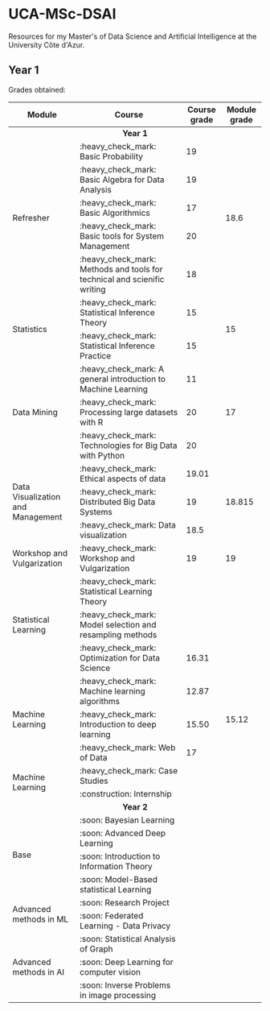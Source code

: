 # UCA-MSc-DSAI

Resources for my Master's of Data Science and Artificial Intelligence at the University Côte d'Azur.

## Year 1
Grades obtained:

<table>
  <thead>
    <!-- <th>Year</th> -->
    <th>Module</th>
    <th>Course</th>
    <th>Course grade</th>
    <th>Module grade</th>
    <!-- <th>Year grade</th> -->
  </thead>
  <tbody>
    <tr>
      <td colspan=4 align=center><strong>Year 1</strong></td>
    </tr>
    <tr>
      <!-- <td rowspan=22>Year 1</td> -->
      <td rowspan=5>Refresher</td>
      <td>:heavy_check_mark: Basic Probability</td>
      <td>19</td>
      <td rowspan=5>18.6</td>
      <!-- <td rowspan=22> </td> -->
    </tr>
    <tr>
      <td>:heavy_check_mark: Basic Algebra for Data Analysis</td>
      <td>19</td>
    </tr>
    <tr>
      <td>:heavy_check_mark: Basic Algorithmics</td>
      <td>17</td>
    </tr>
    <tr>
      <td>:heavy_check_mark: Basic tools for System Management </td>
      <td>20</td>
    </tr>
    <tr>
      <td>:heavy_check_mark: Methods and tools for technical and scienific writing </td>
      <td>18</td>
    </tr>
    <tr>
      <td rowspan=2>Statistics</td>
      <td>:heavy_check_mark: Statistical Inference Theory</td>
      <td>15</td>
      <td rowspan=2>15</td>
    </tr>
    <tr>
      <td>:heavy_check_mark: Statistical Inference Practice</td>
      <td>15</td>
    </tr>
    <tr>
      <td rowspan=3>Data Mining</td>
      <td>:heavy_check_mark: A general introduction to Machine Learning</td>
      <td>11</td>
      <td rowspan=3>17</td>
    </tr>
    <tr>
      <td>:heavy_check_mark: Processing large datasets with R</td>
      <td>20</td>
    </tr>
    <tr>
      <td>:heavy_check_mark: Technologies for Big Data with Python</td>
      <td>20</td>
    </tr>
    <tr>
      <td rowspan=3>Data Visualization and Management</td>
      <td>:heavy_check_mark: Ethical aspects of data</td>
      <td>19.01</td>
      <td rowspan=3>18.815</td>
    </tr>
    <tr>
      <td>:heavy_check_mark: Distributed Big Data Systems</td>
      <td>19</td>
    </tr>
    <tr>
      <td>:heavy_check_mark: Data visualization</td>
      <td>18.5</td>
    </tr>
    <tr>
      <td rowspan=1>Workshop and Vulgarization</td>
      <td>:heavy_check_mark: Workshop and Vulgarization</td>
      <td>19</td>
      <td rowspan=1>19</td>
    </tr>
    <tr>
      <td rowspan=3>Statistical Learning</td>
      <td>:heavy_check_mark: Statistical Learning Theory</td>
      <td> </td>
      <td rowspan=3> </td>
    </tr>
    <tr>
      <td>:heavy_check_mark: Model selection and resampling methods</td>
      <td> </td>
    </tr>
    <tr>
      <td>:heavy_check_mark: Optimization for Data Science</td>
      <td> 16.31 </td>
    </tr>
    <tr>
      <td rowspan=3>Machine Learning</td>
      <td>:heavy_check_mark: Machine learning algorithms</td>
      <td>12.87</td>
      <td rowspan=3>15.12</td>
    </tr>
    <tr>
      <td>:heavy_check_mark: Introduction to deep learning</td>
      <td>15.50</td>
    </tr>
    <tr>
      <td>:heavy_check_mark: Web of Data</td>
      <td>17</td>
    </tr>
    <tr>
      <td rowspan=2>Machine Learning</td>
      <td>:heavy_check_mark: Case Studies</td>
      <td> </td>
      <td rowspan=2> </td>
    </tr>
    <tr>
      <td>:construction: Internship</td>
      <td> </td>
    </tr>
    <tr>
      <td colspan=4 align=center><strong>Year 2</strong></td>
    </tr>
    <tr>
      <!-- <td rowspan=9>Year 2</td> -->
      <td rowspan=4>Base</td>
      <td>:soon: Bayesian Learning</td>
      <td> </td>
      <td rowspan=4> </td>
      <!-- <td rowspan=9> </td> -->
    </tr>
    <td>:soon: Advanced Deep Learning</td>
    <td> </td>
    <tr>
      <td>:soon: Introduction to Information Theory</td>
      <td> </td>
    </tr>
    <tr>
      <td>:soon: Model-Based statistical Learning</td>
      <td> </td>
    </tr>
    <tr>
      <td rowspan=2>Advanced methods in ML</td>
      <td>:soon: Research Project</td>
      <td> </td>
      <td rowspan=2> </td>
    </tr>
    <tr>
      <td>:soon: Federated Learning - Data Privacy</td>
      <td> </td>
    </tr>
    <tr>
      <td rowspan=3>Advanced methods in AI</td>
      <td>:soon: Statistical Analysis of Graph</td>
      <td> </td>
      <td rowspan=3> </td>
    </tr>
    <tr>
      <td>:soon: Deep Learning for computer vision</td>
      <td> </td>
    </tr>
    <tr>
      <td>:soon: Inverse Problems in image processing</td>
      <td> </td>
    </tr>
  </tbody>
</table>